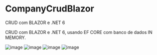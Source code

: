 # CompanyCrudBlazor
CRUD com BLAZOR e .NET 6

CRUD com BLAZOR e .NET 6, usando EF CORE com banco de dados IN MEMORY.

![image](https://github.com/Thaisa-Cristina/CompanyCrudBlazor/assets/90491687/4b30610f-59ec-4248-aba1-ffa26bb269c7)
![image](https://github.com/Thaisa-Cristina/CompanyCrudBlazor/assets/90491687/bd59a148-ab74-4b20-b00c-705ad4dd0203)
![image](https://github.com/Thaisa-Cristina/CompanyCrudBlazor/assets/90491687/1dd4025f-292e-44f9-abc5-ecab67fb1d03)
![image](https://github.com/Thaisa-Cristina/CompanyCrudBlazor/assets/90491687/308e57ee-f96c-47e7-aa6c-46a78aa02e47)



